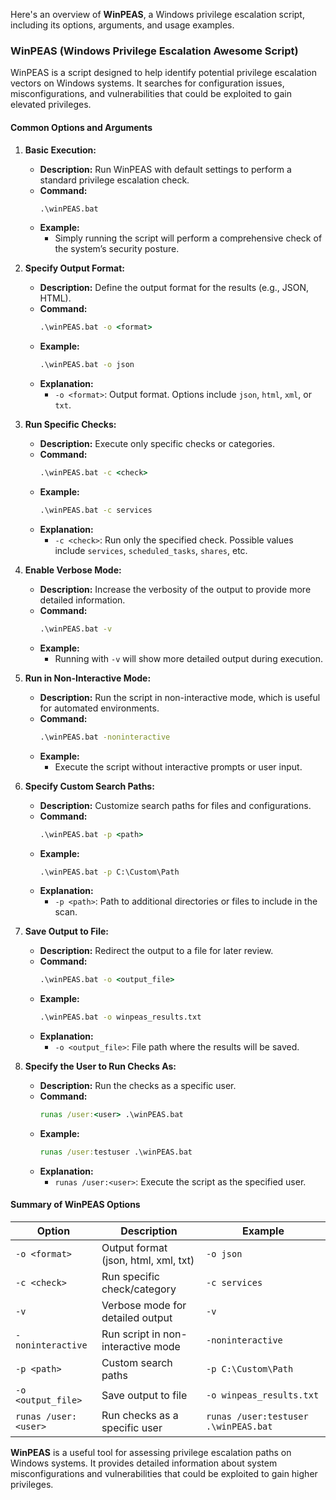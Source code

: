 Here's an overview of **WinPEAS**, a Windows privilege escalation script, including its options, arguments, and usage examples.

### **WinPEAS (Windows Privilege Escalation Awesome Script)**

WinPEAS is a script designed to help identify potential privilege escalation vectors on Windows systems. It searches for configuration issues, misconfigurations, and vulnerabilities that could be exploited to gain elevated privileges.

#### **Common Options and Arguments**

1. **Basic Execution:**
   - **Description:** Run WinPEAS with default settings to perform a standard privilege escalation check.
   - **Command:**
     ```cmd
     .\winPEAS.bat
     ```
   - **Example:**
     - Simply running the script will perform a comprehensive check of the system’s security posture.

2. **Specify Output Format:**
   - **Description:** Define the output format for the results (e.g., JSON, HTML).
   - **Command:**
     ```cmd
     .\winPEAS.bat -o <format>
     ```
   - **Example:**
     ```cmd
     .\winPEAS.bat -o json
     ```
   - **Explanation:**
     - `-o <format>`: Output format. Options include `json`, `html`, `xml`, or `txt`.

3. **Run Specific Checks:**
   - **Description:** Execute only specific checks or categories.
   - **Command:**
     ```cmd
     .\winPEAS.bat -c <check>
     ```
   - **Example:**
     ```cmd
     .\winPEAS.bat -c services
     ```
   - **Explanation:**
     - `-c <check>`: Run only the specified check. Possible values include `services`, `scheduled_tasks`, `shares`, etc.

4. **Enable Verbose Mode:**
   - **Description:** Increase the verbosity of the output to provide more detailed information.
   - **Command:**
     ```cmd
     .\winPEAS.bat -v
     ```
   - **Example:**
     - Running with `-v` will show more detailed output during execution.

5. **Run in Non-Interactive Mode:**
   - **Description:** Run the script in non-interactive mode, which is useful for automated environments.
   - **Command:**
     ```cmd
     .\winPEAS.bat -noninteractive
     ```
   - **Example:**
     - Execute the script without interactive prompts or user input.

6. **Specify Custom Search Paths:**
   - **Description:** Customize search paths for files and configurations.
   - **Command:**
     ```cmd
     .\winPEAS.bat -p <path>
     ```
   - **Example:**
     ```cmd
     .\winPEAS.bat -p C:\Custom\Path
     ```
   - **Explanation:**
     - `-p <path>`: Path to additional directories or files to include in the scan.

7. **Save Output to File:**
   - **Description:** Redirect the output to a file for later review.
   - **Command:**
     ```cmd
     .\winPEAS.bat -o <output_file>
     ```
   - **Example:**
     ```cmd
     .\winPEAS.bat -o winpeas_results.txt
     ```
   - **Explanation:**
     - `-o <output_file>`: File path where the results will be saved.

8. **Specify the User to Run Checks As:**
   - **Description:** Run the checks as a specific user.
   - **Command:**
     ```cmd
     runas /user:<user> .\winPEAS.bat
     ```
   - **Example:**
     ```cmd
     runas /user:testuser .\winPEAS.bat
     ```
   - **Explanation:**
     - `runas /user:<user>`: Execute the script as the specified user.

#### **Summary of WinPEAS Options**

| **Option**               | **Description**                                           | **Example**                                    |
|--------------------------|-----------------------------------------------------------|------------------------------------------------|
| `-o <format>`            | Output format (json, html, xml, txt)                     | `-o json`                                     |
| `-c <check>`             | Run specific check/category                             | `-c services`                                 |
| `-v`                     | Verbose mode for detailed output                        | `-v`                                          |
| `-noninteractive`        | Run script in non-interactive mode                       | `-noninteractive`                             |
| `-p <path>`              | Custom search paths                                     | `-p C:\Custom\Path`                           |
| `-o <output_file>`       | Save output to file                                      | `-o winpeas_results.txt`                      |
| `runas /user:<user>`     | Run checks as a specific user                            | `runas /user:testuser .\winPEAS.bat`          |

**WinPEAS** is a useful tool for assessing privilege escalation paths on Windows systems. It provides detailed information about system misconfigurations and vulnerabilities that could be exploited to gain higher privileges.